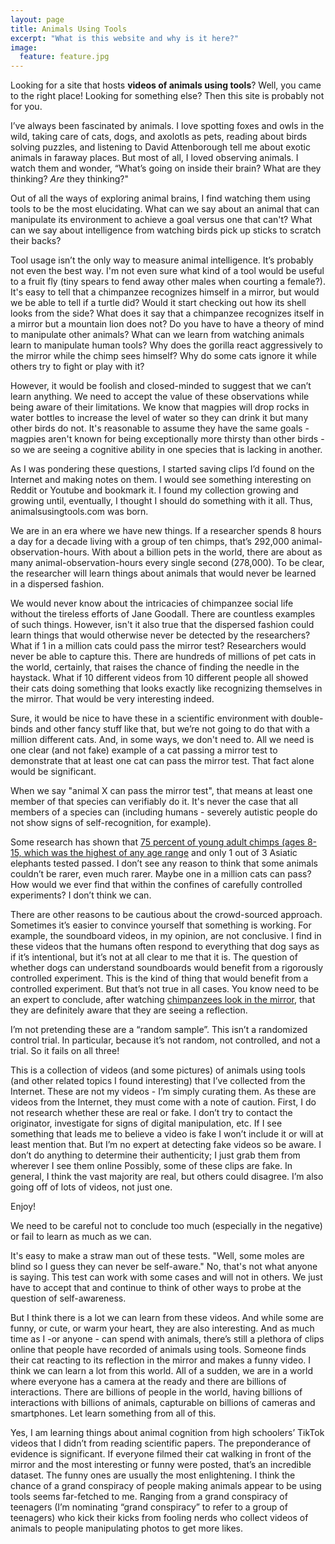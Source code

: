 ```yaml
---
layout: page
title: Animals Using Tools
excerpt: "What is this website and why is it here?"
image:
  feature: feature.jpg
---
```


Looking for a site that hosts **videos of animals using tools**? Well, you came to the right place! Looking for something else? Then this site is probably not for you.

I’ve always been fascinated by animals. I love spotting foxes and owls in the wild, taking care of cats, dogs, and axolotls as pets, reading about birds solving puzzles, and listening to David Attenborough tell me about exotic animals in faraway places. But most of all, I loved observing animals. I watch them and wonder, “What’s going on inside their brain? What are they thinking? *Are* they thinking?"

Out of all the ways of exploring animal brains, I find watching them using tools to be the most elucidating. What can we say about an animal that can manipulate its environment to achieve a goal versus one that can't? What can we say about intelligence from watching birds pick up sticks to scratch their backs?

Tool usage isn’t the only way to measure animal intelligence. It’s probably not even the best way. I'm not even sure what kind of a tool would be useful to a fruit fly (tiny spears to fend away other males when courting a female?). It's easy to tell that a chimpanzee recognizes himself in a mirror, but would we be able to tell if a turtle did? Would it start checking out how its shell looks from the side? What does it say that a chimpanzee recognizes itself in a mirror but a mountain lion does not? Do you have to have a theory of mind to manipulate other animals? What can we learn from watching animals learn to manipulate human tools? Why does the gorilla react aggressively to the mirror while the chimp sees himself? Why do some cats ignore it while others try to fight or play with it? 

However, it would be foolish and closed-minded to suggest that we can’t learn anything. We need to accept the value of these observations while being aware of their limitations. We know that magpies will drop rocks in water bottles to increase the level of water so they can drink it but many other birds do not. It's reasonable to assume they have the same goals - magpies aren't known for being exceptionally more thirsty than other birds - so we are seeing a cognitive ability in one species that is lacking in another.

As I was pondering these questions, I started saving clips I’d found on the Internet and making notes on them. I would see something interesting on Reddit or Youtube and bookmark it. I found my collection growing and growing until, eventually, I thought I should do something with it all. Thus, animalsusingtools.com was born.

We are in an era where we have new things. If a researcher spends 8 hours a day for a decade living with a group of ten chimps, that’s 292,000 animal-observation-hours. With about a billion pets in the world, there are about as many animal-observation-hours every single second (278,000). To be clear, the researcher will learn things about animals that would never be learned in a dispersed fashion.

We would never know about the intricacies of chimpanzee social life without the tireless efforts of Jane Goodall. There are countless examples of such things. However, isn't it also true that the dispersed fashion could learn things that would otherwise never be detected by the researchers? What if 1 in a million cats could pass the mirror test? Researchers would never be able to capture this. There are hundreds of millions of pet cats in the world, certainly, that raises the chance of finding the needle in the haystack. What if 10 different videos from 10 different people all showed their cats doing something that looks exactly like recognizing themselves in the mirror. That would be very interesting indeed.

Sure, it would be nice to have these in a scientific environment with double-binds and other fancy stuff like that, but we’re not going to do that with a million different cats. And, in some ways, we don't need to. All we need is one clear (and not fake) example of a cat passing a mirror test to demonstrate that at least one cat can pass the mirror test. That fact alone would be significant.

When we say "animal X can pass the mirror test", that means at least one member of that species can verifiably do it. It's never the case that all members of a species can (including humans - severely autistic people do not show signs of self-recognition, for example).

Some research has shown that [75 percent of young adult chimps (ages 8-15, which was the highest of any age range](https://pubmed.ncbi.nlm.nih.gov/8112048/) and only 1 out of 3 Asiatic elephants tested passed. I don’t see any reason to think that some animals couldn’t be rarer, even much rarer. Maybe one in a million cats can pass? How would we ever find that within the confines of carefully controlled experiments? I don’t think we can.

There are other reasons to be cautious about the crowd-sourced approach. Sometimes it’s easier to convince yourself that something is working. For example, the soundboard videos, in my opinion, are not conclusive. I find in these videos that the humans often respond to everything that dog says as if it’s intentional, but it’s not at all clear to me that it is. The question of whether dogs can understand soundboards would benefit from a rigorously controlled experiment. This is the kind of thing that would benefit from a controlled experiment. But that’s not true in all cases. You know need to be an expert to conclude, after watching [chimpanzees look in the mirror](https://animalsusingtools.com/pages/mirrors/), that they are definitely aware that they are seeing a reflection.

I’m not pretending these are a “random sample”. This isn’t a randomized control trial. In particular, because it’s not random, not controlled, and not a trial. So it fails on all three!

This is a collection of videos (and some pictures) of animals using tools (and other related topics I found interesting) that I’ve collected from the Internet. These are not my videos - I’m simply curating them. As these are videos from the Internet, they must come with a note of caution. First, I do not research whether these are real or fake. I don’t try to contact the originator, investigate for signs of digital manipulation, etc. If I see something that leads me to believe a video is fake I won’t include it or will at least mention that. But I’m no expert at detecting fake videos so be aware.
I don’t do anything to determine their authenticity; I just grab them from wherever I see them online Possibly, some of these clips are fake. In general, I think the vast majority are real, but others could disagree. I’m also going off of lots of videos, not just one.

Enjoy!

We need to be careful not to conclude too much (especially in the negative) or fail to learn as much as we can.

It's easy to make a straw man out of these tests. "Well, some moles are blind so I guess they can never be self-aware." No, that's not what anyone is saying. This test can work with some cases and will not in others. We just have to accept that and continue to think of other ways to probe at the question of self-awareness.

But I think there is a lot we can learn from these videos. And while some are funny, or cute, or warm your heart, they are also interesting.
And as much time as I -or anyone - can spend with animals, there’s still a plethora of clips online that people have recorded of animals using tools. Someone finds their cat reacting to its reflection in the mirror and makes a funny video. I think we can learn a lot from this world. All of a sudden, we are in a world where everyone has a camera at the ready and there are billions of interactions. There are billions of people in the world, having billions of interactions with billions of animals, capturable on billions of cameras and smartphones. Let learn something from all of this.

Yes, I am learning things about animal cognition from high schoolers’ TikTok videos that I didn’t from reading scientific papers. The preponderance of evidence is significant. If everyone filmed their cat walking in front of the mirror and the most interesting or funny were posted, that’s an incredible dataset. The funny ones are usually the most enlightening. I think the chance of a grand conspiracy of people making animals appear to be using tools seems far-fetched to me. Ranging from a grand conspiracy of teenagers (I’m nominating “grand conspiracy” to refer to a group of teenagers) who kick their kicks from fooling nerds who collect videos of animals to people manipulating photos to get more likes.

